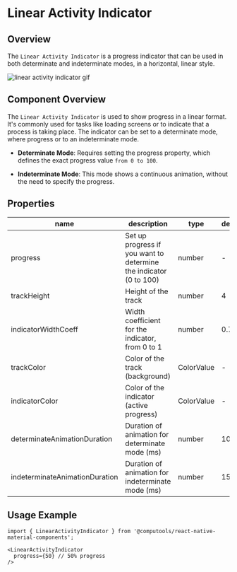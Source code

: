 # Linear Activity Indicator

## Overview

The ```Linear Activity Indicator``` is a progress indicator that can be used in both determinate and indeterminate modes, in a horizontal, linear style.

![linear activity indicator gif](https://ik.imagekit.io/Computools/rn-material-components/linear-indicator-gif.gif?updatedAt=1705066319092)

## Component Overview

The ```Linear Activity Indicator``` is used to show progress in a linear format. It's commonly used for tasks like loading screens or to indicate that a process is taking place. The indicator can be set to a determinate mode, where progress or to an indeterminate mode.

- **Determinate Mode**: Requires setting the progress property, which defines the exact progress value ```from 0 to 100```.

- **Indeterminate Mode**: This mode shows a continuous animation, without the need to specify the progress.

## Properties

| name | description | type | default |
| ------ | ------ | ------ | ----|
| progress | Set up progress if you want to determine the indicator (0 to 100) | number | - |
| trackHeight | Height of the track | number | 4 |
| indicatorWidthCoeff | Width coefficient for the indicator, from 0 to 1 | number | 0.7 |
| trackColor | Color of the track (background) | ColorValue | - |
| indicatorColor | Color of the indicator (active progress) | ColorValue | - |
| determinateAnimationDuration | Duration of animation for determinate mode (ms) | number | 1000 |
| indeterminateAnimationDuration | Duration of animation for indeterminate mode (ms) | number | 1500 |

## Usage Example

```
import { LinearActivityIndicator } from '@computools/react-native-material-components';

<LinearActivityIndicator
  progress={50} // 50% progress
/>
```
